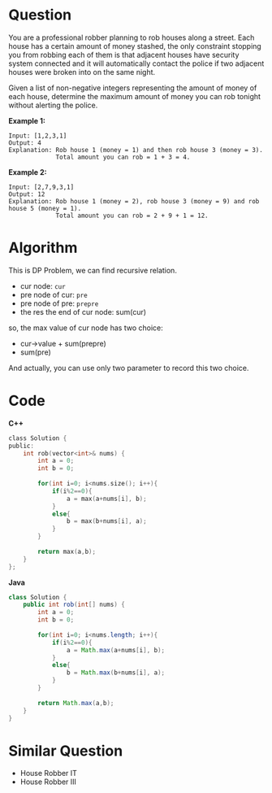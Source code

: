 # Question

You are a professional robber planning to rob houses along a street. Each house has a certain amount of money stashed, the only constraint stopping you from robbing each of them is that adjacent houses have security system connected and it will automatically contact the police if two adjacent houses were broken into on the same night.

Given a list of non-negative integers representing the amount of money of each house, determine the maximum amount of money you can rob tonight without alerting the police.

**Example 1:**

```
Input: [1,2,3,1]
Output: 4
Explanation: Rob house 1 (money = 1) and then rob house 3 (money = 3).
             Total amount you can rob = 1 + 3 = 4.
```
**Example 2:**
```
Input: [2,7,9,3,1]
Output: 12
Explanation: Rob house 1 (money = 2), rob house 3 (money = 9) and rob house 5 (money = 1).
             Total amount you can rob = 2 + 9 + 1 = 12.
```
# Algorithm
This is DP Problem, we can find recursive relation.

- cur node: `cur`
- pre node of cur: `pre`
- pre node of pre: `prepre`
- the res the end of cur node: sum(cur)

so, the max value of cur node has two choice:
- cur->value + sum(prepre)
- sum(pre)

And actually, you can use only two parameter to record this two choice.

# Code

**C++**
```c
class Solution {
public:
    int rob(vector<int>& nums) {
        int a = 0;
        int b = 0;
        
        for(int i=0; i<nums.size(); i++){
            if(i%2==0){
                a = max(a+nums[i], b);
            }
            else{
                b = max(b+nums[i], a);
            }
        }
        
        return max(a,b);
    }
};
```

**Java**
```java
class Solution {
    public int rob(int[] nums) {
        int a = 0;
        int b = 0;
        
        for(int i=0; i<nums.length; i++){
            if(i%2==0){
                a = Math.max(a+nums[i], b);
            }
            else{
                b = Math.max(b+nums[i], a);
            }
        }
        
        return Math.max(a,b);        
    }
}
```

# Similar Question

- House Robber IT
- House Robber III
